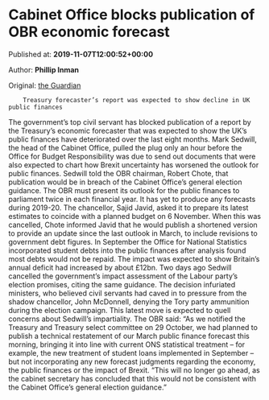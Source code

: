 
# Cabinet Office blocks publication of OBR economic forecast

Published at: **2019-11-07T12:00:52+00:00**

Author: **Phillip Inman**

Original: [the Guardian](https://www.theguardian.com/business/2019/nov/07/cabinet-office-blocks-publication-of-obr-economic-forecast)


        Treasury forecaster’s report was expected to show decline in UK public finances
      
The government’s top civil servant has blocked publication of a report by the Treasury’s economic forecaster that was expected to show the UK’s public finances have deteriorated over the last eight months.
Mark Sedwill, the head of the Cabinet Office, pulled the plug only an hour before the Office for Budget Responsibility was due to send out documents that were also expected to chart how Brexit uncertainty has worsened the outlook for public finances.
Sedwill told the OBR chairman, Robert Chote, that publication would be in breach of the Cabinet Office’s general election guidance.
The OBR must present its outlook for the public finances to parliament twice in each financial year. It has yet to produce any forecasts during 2019-20.
The chancellor, Sajid Javid, asked it to prepare its latest estimates to coincide with a planned budget on 6 November. When this was cancelled, Chote informed Javid that he would publish a shortened version to provide an update since the last outlook in March, to include revisions to government debt figures.
In September the Office for National Statistics incorporated student debts into the public finances after analysis found most debts would not be repaid. The impact was expected to show Britain’s annual deficit had increased by about £12bn.
Two days ago Sedwill cancelled the government’s impact assessment of the Labour party’s election promises, citing the same guidance. The decision infuriated ministers, who believed civil servants had caved in to pressure from the shadow chancellor, John McDonnell, denying the Tory party ammunition during the election campaign.
This latest move is expected to quell concerns about Sedwill’s impartiality.
The OBR said: “As we notified the Treasury and Treasury select committee on 29 October, we had planned to publish a technical restatement of our March public finance forecast this morning, bringing it into line with current ONS statistical treatment – for example, the new treatment of student loans implemented in September – but not incorporating any new forecast judgments regarding the economy, the public finances or the impact of Brexit.
“This will no longer go ahead, as the cabinet secretary has concluded that this would not be consistent with the Cabinet Office’s general election guidance.”
